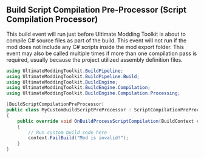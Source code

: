 ﻿Build Script Compilation Pre-Processor (Script Compilation Processor)
---------------------------------------------------------------------

This build event will run just before Ultimate Modding Toolkit is about to compile C# source files as part of the build. This event will not run if the mod does not include any C# scripts inside the mod export folder. This event may also be called multiple times if more than one compilation pass is required, usually because the project utilized assembly definition files.

```cs
using UltimateModdingToolkit.BuildPipeline;
using UltimateModdingToolkit.BuildPipeline.Build;
using UltimateModdingToolkit.BuildEngine;
using UltimateModdingToolkit.BuildEngine.Compilation;
using UltimateModdingToolkit.BuildEngine.Compilation.Processing;

[BuildScriptCompilationPreProcessor]
public class MyCustomBuildScriptPreProcessor : ScriptCompilationPreProcessor
{
    public override void OnBuildProcessScriptCompilation(BuildContext context, AssemblyCompilationRequest compilation)
    {
        // Run custom build code here
        context.FailBuild("Mod is invalid!");
    }
}
```